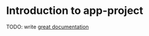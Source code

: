 # Introduction to app-project

TODO: write [great documentation](http://jacobian.org/writing/what-to-write/)
